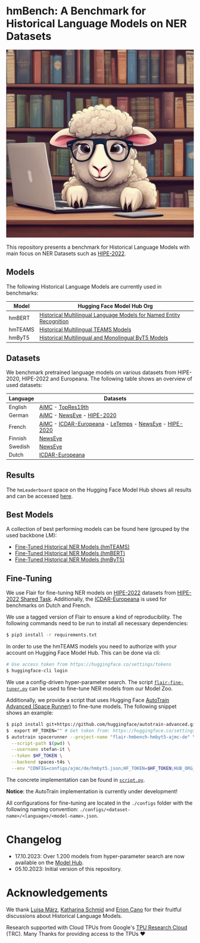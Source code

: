 # hmBench: A Benchmark for Historical Language Models on NER Datasets

![hmBench](cute_library_sheep.jpeg)

This repository presents a benchmark for Historical Language Models with main focus on NER Datasets such as
[HIPE-2022](https://github.com/hipe-eval/HIPE-2022-data/tree/main).

## Models

The following Historical Language Models are currently used in benchmarks:

| Model   | Hugging Face Model Hub Org                                                                            |
|---------|-------------------------------------------------------------------------------------------------------|
| hmBERT  | [Historical Multilingual Language Models for Named Entity Recognition](https://huggingface.co/hmbert) |
| hmTEAMS | [Historical Multilingual TEAMS Models](https://huggingface.co/hmteams)                                |
| hmByT5  | [Historical Multilingual and Monolingual ByT5 Models](https://huggingface.co/hmbyt5)                  |

## Datasets

We benchmark pretrained language models on various datasets from HIPE-2020, HIPE-2022 and Europeana. The following table
shows an overview of used datasets:

| Language | Datasets                                                         |
|----------|------------------------------------------------------------------|
| English  | [AjMC] - [TopRes19th]                                            |
| German   | [AjMC] - [NewsEye] - [HIPE-2020]                                 |
| French   | [AjMC] - [ICDAR-Europeana] - [LeTemps] - [NewsEye] - [HIPE-2020] |
| Finnish  | [NewsEye]                                                        |
| Swedish  | [NewsEye]                                                        |
| Dutch    | [ICDAR-Europeana]                                                |

[AjMC]: https://github.com/hipe-eval/HIPE-2022-data/blob/main/documentation/README-ajmc.md
[NewsEye]: https://github.com/hipe-eval/HIPE-2022-data/blob/main/documentation/README-newseye.md
[TopRes19th]: https://github.com/hipe-eval/HIPE-2022-data/blob/main/documentation/README-topres19th.md
[ICDAR-Europeana]: https://github.com/stefan-it/historic-domain-adaptation-icdar
[LeTemps]: https://github.com/hipe-eval/HIPE-2022-data/blob/main/documentation/README-letemps.md
[HIPE-2020]: https://github.com/hipe-eval/HIPE-2022-data/blob/main/documentation/README-hipe2020.md

## Results

The `hmLeaderboard` space on the Hugging Face Model Hub shows all results and can be
accessed [here](https://huggingface.co/spaces/stefan-it/hmLeaderboard).

## Best Models

A collection of best performing models can be found here (grouped by the used backbone LM):

* [Fine-Tuned Historical NER Models (hmTEAMS)](https://huggingface.co/collections/stefan-it/fine-tuned-historical-ner-models-hmteams-652f0d8cb355cf468cdab4b0)
* [Fine-Tuned Historical NER Models (hmBERT)](https://huggingface.co/collections/stefan-it/fine-tuned-historical-ner-models-hmbert-652f0e45960038a0705b20ba)
* [Fine-Tuned Historical NER Models (hmByT5)](https://huggingface.co/collections/stefan-it/fine-tuned-historical-ner-models-hmbyt5-652f19f60b13cc073984af98)

## Fine-Tuning

We use Flair for fine-tuning NER models on [HIPE-2022](https://github.com/hipe-eval/HIPE-2022-data) datasets from
[HIPE-2022 Shared Task](https://hipe-eval.github.io/HIPE-2022/). Additionally, the
[ICDAR-Europeana](https://github.com/stefan-it/historic-domain-adaptation-icdar) is used for benchmarks on Dutch and
French.

We use a tagged version of Flair to ensure a kind of reproducibility. The following commands need to be run to install
all necessary dependencies:

```bash
$ pip3 install -r requirements.txt
```

In order to use the hmTEAMS models you need to authorize with your account on Hugging Face Model Hub. This can be done
via cli:

```bash
# Use access token from https://huggingface.co/settings/tokens
$ huggingface-cli login
```

We use a config-driven hyper-parameter search. The script [`flair-fine-tuner.py`](flair-fine-tuner.py) can be used to
fine-tune NER models from our Model Zoo.

Additionally, we provide a script that uses Hugging Face
[AutoTrain Advanced (Space Runner)](https://github.com/huggingface/autotrain-advanced) to fine-tune models.
The following snippet shows an example:

```bash
$ pip3 install git+https://github.com/huggingface/autotrain-advanced.git
$  export HF_TOKEN="" # Get token from: https://huggingface.co/settings/tokens
$ autotrain spacerunner --project-name "flair-hmbench-hmbyt5-ajmc-de" \
  --script-path $(pwd) \
  --username stefan-it \
  --token $HF_TOKEN \
  --backend spaces-t4s \
  --env "CONFIG=configs/ajmc/de/hmbyt5.json;HF_TOKEN=$HF_TOKEN;HUB_ORG_NAME=stefan-it"
```

The concrete implementation can be found in [`script.py`](script.py).

**Notice**: the AutoTrain implementation is currently under development!

All configurations for fine-tuning are located in the `./configs` folder with the following naming convention:
`./configs/<dataset-name>/<language>/<model-name>.json`.

# Changelog

* 17.10.2023: Over 1.200 models from hyper-parameter search are now available on the [Model Hub](https://huggingface.co/models?sort=trending&search=hmbench&author=stefan-it).
* 05.10.2023: Initial version of this repository.

# Acknowledgements

We thank [Luisa März](https://github.com/LuisaMaerz), [Katharina Schmid](https://github.com/schmika) and
[Erion Çano](https://github.com/erionc) for their fruitful discussions about Historical Language Models.

Research supported with Cloud TPUs from Google's [TPU Research Cloud](https://sites.research.google/trc/about/) (TRC).
Many Thanks for providing access to the TPUs ❤️
